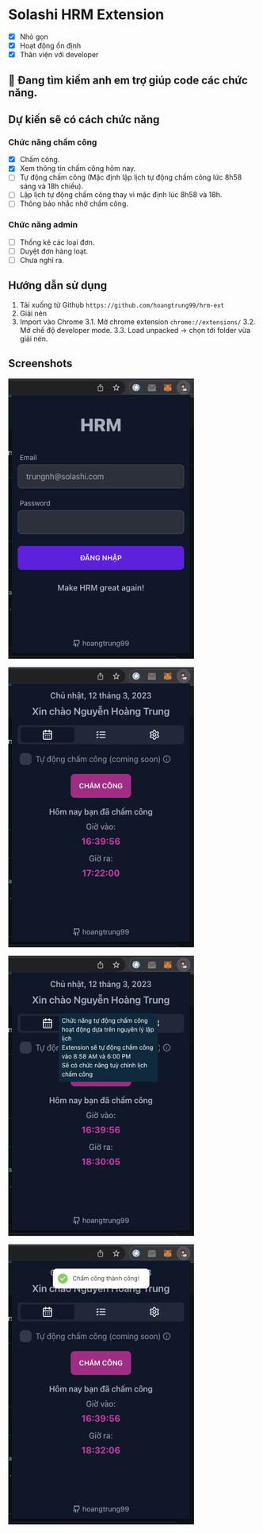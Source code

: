 # Solashi HRM Extension


- [x] Nhỏ gọn
- [x] Hoạt động ổn định
- [x] Thân viện với developer

## :muscle: Đang tìm kiếm anh em trợ giúp code các chức năng.

## Dự kiến sẽ có cách chức năng

### Chức năng chấm công

- [x] Chấm công.
- [x] Xem thông tin chấm công hôm nay.
- [ ] Tự động chấm công (Mặc định lập lịch tự động chấm công lức 8h58 sáng và 18h chiều).
- [ ] Lập lịch tự động chấm công thay vì mặc định lúc 8h58 và 18h.
- [ ] Thông báo nhắc nhở chấm công.

### Chức năng admin

- [ ] Thống kê các loại đơn.
- [ ] Duyệt đơn hàng loạt.
- [ ] Chưa nghĩ ra.

## Hướng dẫn sử dụng

1. Tải xuống từ Github `https://github.com/hoangtrung99/hrm-ext`
2. Giải nén
3. Import vào Chrome
3.1. Mở chrome extension `chrome://extensions/`
3.2. Mở chế độ developer mode.
3.3. Load unpacked -> chọn tới folder vừa giải nén.  

## Screenshots

![sc](./sc-login.png)

![sc](./sc-1.png)

![sc](./sc-2.png)

![sc](./sc-3.png)